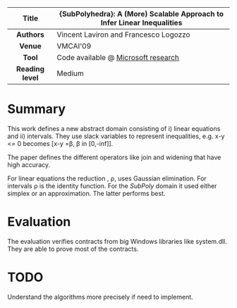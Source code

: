 | **Title**     | {SubPolyhedra}: A (More) Scalable Approach to Infer Linear Inequalities                                                       |
|:-------------:|-------------------------------------------------------------------------------------------------------------------------------|
| **Authors**   | Vincent Laviron and Francesco Logozzo                                                                                         |
| **Venue**     | VMCAI'09                                                                                                                      |
| **Tool**      | Code available @ [Microsoft research](https://www.microsoft.com/en-us/download/details.aspx?id=52306)                                |
| **Reading level** | Medium                                                                                                                    |



# Summary
This work defines a new abstract domain consisting of i) linear equations and ii) intervals.
They use slack variables to represent inequalities, e.g. x-y <= 0 becomes [x-y =β, β in [0,-inf]].

The paper defines the different operators like join and widening that have high accuracy.

For linear equations the reduction , ρ, uses Gaussian elimination. For intervals ρ is the identity function.
For the *SubPoly* domain it used either simplex or an approximation. The latter performs best.


# Evaluation
The evaluation verifies contracts from big Windows libraries like system.dll. They are able to prove most of the 
contracts.

# TODO
Understand the algorithms more precisely if need to implement.
